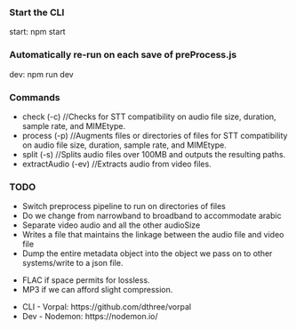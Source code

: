 
### Start the CLI
start: npm start

### Automatically re-run on each save of preProcess.js
dev: npm run dev


### Commands
<ul>
<li>check         (-c)   //Checks for STT compatibility on audio file size, duration, sample rate, and MIMEtype.</li>
<li>process       (-p)   //Augments files or directories of files for STT compatibility on audio file size, duration, sample rate, and MIMEtype.</li>
<li>split         (-s)   //Splits audio files over 100MB and outputs the resulting paths.</li>       
<li>extractAudio  (-ev)  //Extracts audio from video files.</li>
</ul>

### TODO
- Switch preprocess pipeline to run on directories of files
- Do we change from narrowband to broadband to accommodate arabic
- Separate video audio and all the other audioSize
- Writes a file that maintains the linkage between the audio file and video file
- Dump the entire metadata object into the object we pass on to other systems/write to a json file.

<ul>
<li>FLAC if space permits for lossless.</li>
<li>MP3 if we can afford slight compression.</li>
</ul>


<ul>
<li>CLI - Vorpal: https://github.com/dthree/vorpal</li>
<li>Dev - Nodemon: https://nodemon.io/</li>
</ul>
